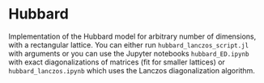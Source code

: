 # Hubbard

Implementation of the Hubbard model for arbitrary number of dimensions, with a rectangular lattice. You can either run `hubbard_lanczos_script.jl` with arguments or you can use the Jupyter notebooks `hubbard_ED.ipynb` with exact diagonalizations of matrices (fit for smaller lattices) or `hubbard_lanczos.ipynb` which uses the Lanczos diagonalization algorithm.